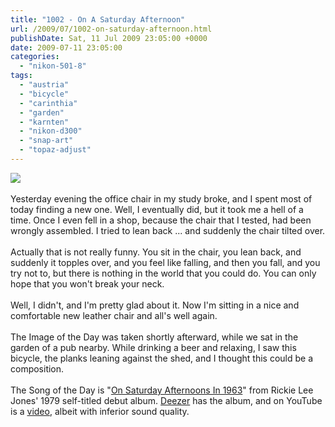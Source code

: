 ```yaml
---
title: "1002 - On A Saturday Afternoon"
url: /2009/07/1002-on-saturday-afternoon.html
publishDate: Sat, 11 Jul 2009 23:05:00 +0000
date: 2009-07-11 23:05:00
categories: 
  - "nikon-501-8"
tags: 
  - "austria"
  - "bicycle"
  - "carinthia"
  - "garden"
  - "karnten"
  - "nikon-d300"
  - "snap-art"
  - "topaz-adjust"
---
```

<a href="https://d25zfm9zpd7gm5.cloudfront.net/1200x1200/2009/20090711_164510_ps.jpg" target="_blank"><img src="https://d25zfm9zpd7gm5.cloudfront.net/0600x0600/2009/20090711_164510_ps.jpg"/></a><br/><br/>Yesterday evening the office chair in my study broke, and I spent most of today finding a new one. Well, I eventually did, but it took me a hell of a time. Once I even fell in a shop, because the chair that I tested, had been wrongly assembled. I tried to lean back ... and suddenly the chair tilted over.<br/><br/>Actually that is not really funny. You sit in the chair, you lean back, and suddenly it topples over, and you feel like falling, and then you fall, and you try not to, but there is nothing in the world that you could do. You can only hope that you won't break your neck.<br/><br/> Well, I didn't, and I'm pretty glad about it. Now I'm sitting in a nice and comfortable new leather chair and all's well again.<br/><br/>The Image of the Day was taken shortly afterward, while we sat in the garden of a pub nearby. While drinking a beer and relaxing, I saw this bicycle, the planks leaning against the shed, and I thought this could be a composition.<br/><br/>The Song of the Day is "<a href="http://www.lyricsmode.com/lyrics/r/rickie_lee_jones/on_saturday_afternoons_in_1963.html" target="_blank">On Saturday Afternoons In 1963</a>" from Rickie Lee Jones' 1979 self-titled debut album. <a href="http://www.deezer.com/#music/album/86752" target="_blank">Deezer</a> has the album, and on YouTube is a <a href="http://www.youtube.com/watch?v=OzoY-ofQBSI" target="_blank">video</a>, albeit with inferior sound quality.
